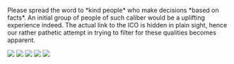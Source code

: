 <div class="container">
    <div class="row">
        <div class="col-md-offset-3 col-md-6 col-xs-offset-1 col-xs-10">
            <div class="text-center">
                <p class="text_dark_blue">
                    Please spread the word to *kind people* who make decisions *based on facts*.
                    An initial group of people of such caliber would be a uplifting experience indeed.
                    The actual link to the ICO is hidden in plain sight,
                    hence our rather pathetic attempt in trying to filter for these qualities becomes apparent.
                </p>
            </div>
        </div>
    </div>
</div>
<div class="container">
    <div class="row">
        <div class="col-md-offset-3 col-md-6 col-xs-offset-1 col-xs-10">
            <img class="comic" src="/img/comic/01-min.png" />
            <img class="comic" src="/img/comic/02-min.png" />
            <img class="comic" src="/img/comic/03-min.png" />
            <img class="comic" src="/img/comic/04-min.png" />
            <img class="comic comic_end" src="/img/comic/05-min.png" />
        </div>
    </div>
</div>

